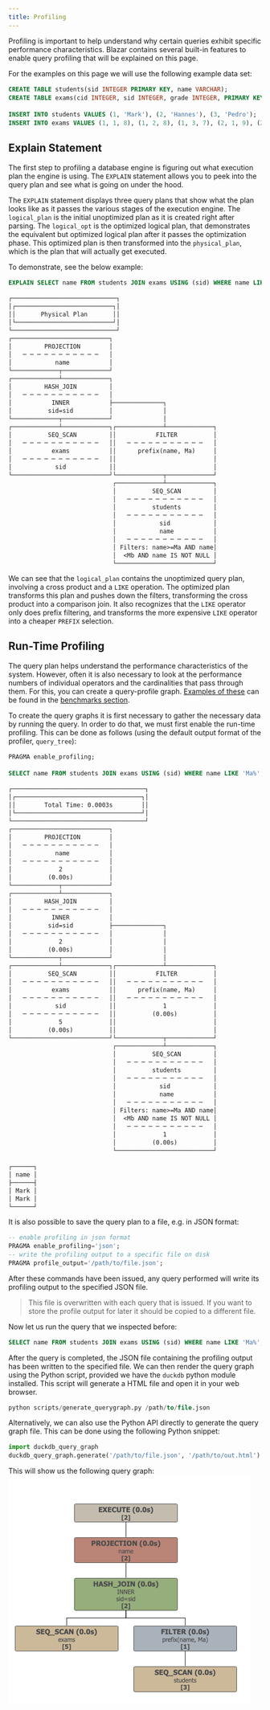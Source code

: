 ```yaml
---
title: Profiling
---
```


Profiling is important to help understand why certain queries exhibit specific performance characteristics. Blazar contains several built-in features to enable query profiling that will be explained on this page.

For the examples on this page we will use the following example data set:

```sql
CREATE TABLE students(sid INTEGER PRIMARY KEY, name VARCHAR);
CREATE TABLE exams(cid INTEGER, sid INTEGER, grade INTEGER, PRIMARY KEY(cid, sid));

INSERT INTO students VALUES (1, 'Mark'), (2, 'Hannes'), (3, 'Pedro');
INSERT INTO exams VALUES (1, 1, 8), (1, 2, 8), (1, 3, 7), (2, 1, 9), (2, 2, 10);
```

## Explain Statement
The first step to profiling a database engine is figuring out what execution plan the engine is using. The `EXPLAIN` statement allows you to peek into the query plan and see what is going on under the hood.

The `EXPLAIN` statement displays three query plans that show what the plan looks like as it passes the various stages of the execution engine. The `logical_plan` is the initial unoptimized plan as it is created right after parsing. The `logical_opt` is the optimized logical plan, that demonstrates the equivalent but optimized logical plan after it passes the optimization phase. This optimized plan is then transformed into the `physical_plan`, which is the plan that will actually get executed.

To demonstrate, see the below example:

```sql
EXPLAIN SELECT name FROM students JOIN exams USING (sid) WHERE name LIKE 'Ma%';
```
```
┌─────────────────────────────┐
│┌───────────────────────────┐│
││       Physical Plan       ││
│└───────────────────────────┘│
└─────────────────────────────┘
┌───────────────────────────┐                             
│         PROJECTION        │                             
│   ─ ─ ─ ─ ─ ─ ─ ─ ─ ─ ─   │                             
│            name           │                             
└─────────────┬─────────────┘                                                          
┌─────────────┴─────────────┐                             
│         HASH_JOIN         │                             
│   ─ ─ ─ ─ ─ ─ ─ ─ ─ ─ ─   │                             
│           INNER           ├──────────────┐              
│          sid=sid          │              │              
└─────────────┬─────────────┘              │                                           
┌─────────────┴─────────────┐┌─────────────┴─────────────┐
│          SEQ_SCAN         ││           FILTER          │
│   ─ ─ ─ ─ ─ ─ ─ ─ ─ ─ ─   ││   ─ ─ ─ ─ ─ ─ ─ ─ ─ ─ ─   │
│           exams           ││      prefix(name, Ma)     │
│   ─ ─ ─ ─ ─ ─ ─ ─ ─ ─ ─   ││                           │
│            sid            ││                           │
└───────────────────────────┘└─────────────┬─────────────┘                             
                             ┌─────────────┴─────────────┐
                             │          SEQ_SCAN         │
                             │   ─ ─ ─ ─ ─ ─ ─ ─ ─ ─ ─   │
                             │          students         │
                             │   ─ ─ ─ ─ ─ ─ ─ ─ ─ ─ ─   │
                             │            sid            │
                             │            name           │
                             │   ─ ─ ─ ─ ─ ─ ─ ─ ─ ─ ─   │
                             │ Filters: name>=Ma AND name│
                             │  <Mb AND name IS NOT NULL │
                             └───────────────────────────┘
```

We can see that the `logical_plan` contains the unoptimized query plan, involving a cross product and a `LIKE` operation. The optimized plan transforms this plan and pushes down the filters, transforming the cross product into a comparison join. It also recognizes that the `LIKE` operator only does prefix filtering, and transforms the more expensive `LIKE` operator into a cheaper `PREFIX` selection.

## Run-Time Profiling
The query plan helps understand the performance characteristics of the system. However, often it is also necessary to look at the performance numbers of individual operators and the cardinalities that pass through them. For this, you can create a query-profile graph. [Examples of these](benchmarks/logs/e7eb7154848be520159d9e1ee744989b25d4c987-graph.html?name=Q20) can be found in the [benchmarks section](/benchmarks).

To create the query graphs it is first necessary to gather the necessary data by running the query. In order to do that, we must first enable the run-time profiling. This can be done as follows (using the default output format of the profiler, `query_tree`):

```sql
PRAGMA enable_profiling;

SELECT name FROM students JOIN exams USING (sid) WHERE name LIKE 'Ma%';
```
```
┌─────────────────────────────────────┐
│┌───────────────────────────────────┐│
││        Total Time: 0.0003s        ││
│└───────────────────────────────────┘│
└─────────────────────────────────────┘
┌───────────────────────────┐
│         PROJECTION        │
│   ─ ─ ─ ─ ─ ─ ─ ─ ─ ─ ─   │
│            name           │
│   ─ ─ ─ ─ ─ ─ ─ ─ ─ ─ ─   │
│             2             │
│          (0.00s)          │
└─────────────┬─────────────┘
┌─────────────┴─────────────┐
│         HASH_JOIN         │
│   ─ ─ ─ ─ ─ ─ ─ ─ ─ ─ ─   │
│           INNER           │
│          sid=sid          ├──────────────┐
│   ─ ─ ─ ─ ─ ─ ─ ─ ─ ─ ─   │              │
│             2             │              │
│          (0.00s)          │              │
└─────────────┬─────────────┘              │
┌─────────────┴─────────────┐┌─────────────┴─────────────┐
│          SEQ_SCAN         ││           FILTER          │
│   ─ ─ ─ ─ ─ ─ ─ ─ ─ ─ ─   ││   ─ ─ ─ ─ ─ ─ ─ ─ ─ ─ ─   │
│           exams           ││      prefix(name, Ma)     │
│   ─ ─ ─ ─ ─ ─ ─ ─ ─ ─ ─   ││   ─ ─ ─ ─ ─ ─ ─ ─ ─ ─ ─   │
│            sid            ││             1             │
│   ─ ─ ─ ─ ─ ─ ─ ─ ─ ─ ─   ││          (0.00s)          │
│             5             ││                           │
│          (0.00s)          ││                           │
└───────────────────────────┘└─────────────┬─────────────┘
                             ┌─────────────┴─────────────┐
                             │          SEQ_SCAN         │
                             │   ─ ─ ─ ─ ─ ─ ─ ─ ─ ─ ─   │
                             │          students         │
                             │   ─ ─ ─ ─ ─ ─ ─ ─ ─ ─ ─   │
                             │            sid            │
                             │            name           │
                             │   ─ ─ ─ ─ ─ ─ ─ ─ ─ ─ ─   │
                             │ Filters: name>=Ma AND name│
                             │  <Mb AND name IS NOT NULL │
                             │   ─ ─ ─ ─ ─ ─ ─ ─ ─ ─ ─   │
                             │             1             │
                             │          (0.00s)          │
                             └───────────────────────────┘

┌──────┐
│ name │
├──────┤
│ Mark │
│ Mark │
└──────┘
```

It is also possible to save the query plan to a file, e.g. in JSON format:

```sql
-- enable profiling in json format
PRAGMA enable_profiling='json';
-- write the profiling output to a specific file on disk
PRAGMA profile_output='/path/to/file.json';
```

After these commands have been issued, any query performed will write its profiling output to the specified JSON file.

> This file is overwritten with each query that is issued. If you want to store the profile output for later it should be copied to a different file.

Now let us run the query that we inspected before:

```sql
SELECT name FROM students JOIN exams USING (sid) WHERE name LIKE 'Ma%';
```

After the query is completed, the JSON file containing the profiling output has been written to the specified file. We can then render the query graph using the Python script, provided we have the `duckdb` python module installed. This script will generate a HTML file and open it in your web browser.

```sql
python scripts/generate_querygraph.py /path/to/file.json
```

Alternatively, we can also use the Python API directly to generate the query graph file. This can be done using the following Python snippet:

```python
import duckdb_query_graph
duckdb_query_graph.generate('/path/to/file.json', '/path/to/out.html')
```

This will show us the following query graph:
![Example Query Graph](example-querygraph.png)
